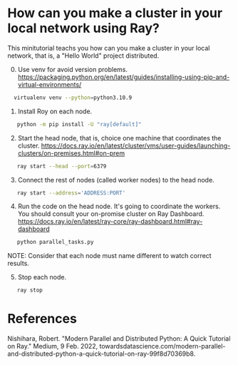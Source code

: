 # How can you make a cluster in your local network using Ray?
This minitutorial teachs you how can you make a cluster in your local network, that is, a "Hello World" project distributed.

0. Use venv for avoid version problems. https://packaging.python.org/en/latest/guides/installing-using-pip-and-virtual-environments/
```bash
  virtualenv venv --python=python3.10.9
```

1. Install Roy on each node.
```bash
   python -m pip install -U "ray[default]"
```

2. Start the head node, that is, choice one machine that coordinates the cluster. https://docs.ray.io/en/latest/cluster/vms/user-guides/launching-clusters/on-premises.html#on-prem
```bash
   ray start --head --port=6379
```

3. Connect the rest of nodes (called worker nodes) to the head node.
```bash
   ray start --address='ADDRESS:PORT'
```

4. Run the code on the head node. It's going to coordinate the workers. You should consult your on-promise cluster on Ray Dashboard. https://docs.ray.io/en/latest/ray-core/ray-dashboard.html#ray-dashboard
```bash
   python parallel_tasks.py
```
NOTE: Consider that each node must name different to watch correct results.

5. Stop each node.
```bash
   ray stop
```


# References
Nishihara, Robert. "Modern Parallel and Distributed Python: A Quick Tutorial on Ray." Medium, 9 Feb. 2022, towardsdatascience.com/modern-parallel-and-distributed-python-a-quick-tutorial-on-ray-99f8d70369b8.
